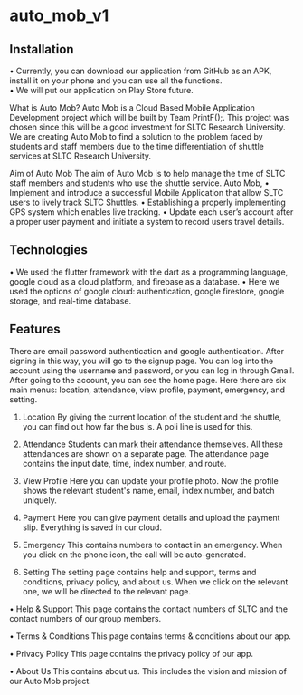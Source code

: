 # auto_mob_v1

## Installation
•	Currently, you can download our application from GitHub as an APK, install it on your phone and you can use all the functions.  
•	We will put our application on Play Store future.

What is Auto Mob?
Auto Mob is a Cloud Based Mobile Application Development project which will be built by Team PrintF();. This project was chosen since this will be a good investment for SLTC Research University. We are creating Auto Mob to find a solution to the problem faced by students and staff members due to the time differentiation of shuttle services at SLTC Research University.  

Aim of Auto Mob
The aim of Auto Mob is to help manage the time of SLTC staff members and students who use the shuttle service.
Auto Mob, 
•	Implement and introduce a successful Mobile Application that allow SLTC users to lively track SLTC Shuttles.
•	Establishing a properly implementing GPS system which enables live tracking.
•	Update each user’s account after a proper user payment and initiate a system to record users travel details.

## Technologies

•	We used the flutter framework with the dart as a programming language, google cloud as a cloud platform, and firebase as a database.
•	Here we used the options of google cloud: authentication, google firestore, google storage, and real-time database.

## Features

There are email password authentication and google authentication.  After signing in this way, you will go to the signup page.  You can log into the account using the username and password, or you can log in through Gmail.
After going to the account, you can see the home page.  Here there are six main menus: location, attendance, view profile, payment, emergency, and setting.
1.	Location
By giving the current location of the student and the shuttle, you can find out how far the bus is. A poli line is used for this.

2.	Attendance
Students can mark their attendance themselves.  All these attendances are shown on a separate page.  The attendance page contains the input date, time, index number, and route.

3.	View Profile
Here you can update your profile photo.  Now the profile shows the relevant student's name, email, index number, and batch uniquely.

4.	Payment
Here you can give payment details and upload the payment slip.  Everything is saved in our cloud.

5.	Emergency
This contains numbers to contact in an emergency.  When you click on the phone icon, the call will be auto-generated.

6.	Setting
The setting page contains help and support, terms and conditions, privacy policy, and about us.  When we click on the relevant one, we will be directed to the relevant page.

•	Help & Support
This page contains the contact numbers of SLTC and the contact numbers of our group members.

•	Terms & Conditions 
This page contains terms & conditions about our app.

•	Privacy Policy
This page contains the privacy policy of our app.

•	About Us
This contains about us.  This includes the vision and mission of our Auto Mob project.


